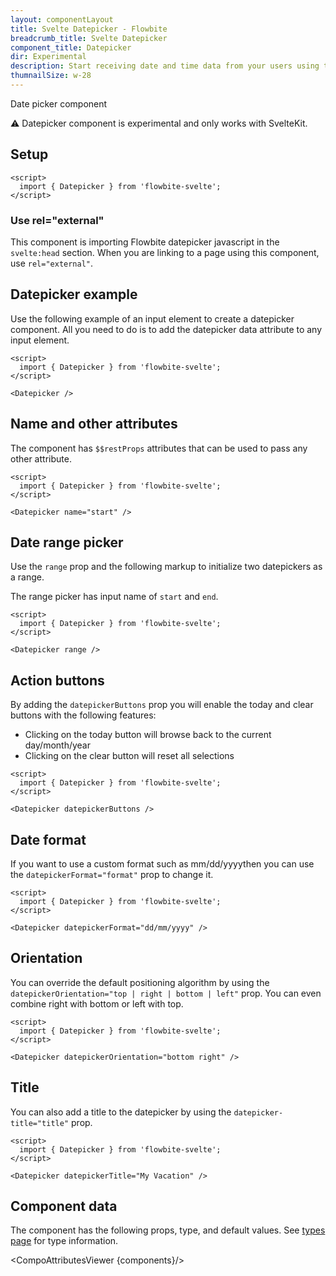 ```yaml
---
layout: componentLayout
title: Svelte Datepicker - Flowbite
breadcrumb_title: Svelte Datepicker
component_title: Datepicker
dir: Experimental
description: Start receiving date and time data from your users using this free datepicker element based on Tailwind utility-classes and vanilla JavaScript
thumnailSize: w-28
---
```


<script>
  import { TableProp, TableDefaultRow, CompoAttributesViewer , Ads } from '../../utils'
  import { Alert } from '$lib'

  const components = 'Datepicker'
</script>

Date picker component

<div class="p-8">
    <Alert color="red">
        <span class="font-medium">⚠️ Datepicker component is experimental and only works with SvelteKit.</span>
    </Alert>
</div>

## Setup

```svelte example hideOutput
<script>
  import { Datepicker } from 'flowbite-svelte';
</script>
```

### Use rel="external"

This component is importing Flowbite datepicker javascript in the `svelte:head` section. When you are linking to a page using this component, use `rel="external"`.

## Datepicker example

Use the following example of an input element to create a datepicker component. All you need to do is to add the datepicker data attribute to any input element.

```svelte example hideOutput
<script>
  import { Datepicker } from 'flowbite-svelte';
</script>

<Datepicker />
```

## Name and other attributes

The component has `$$restProps` attributes that can be used to pass any other attribute.

```svelte example hideOutput
<script>
  import { Datepicker } from 'flowbite-svelte';
</script>

<Datepicker name="start" />
```

## Date range picker

Use the `range` prop and the following markup to initialize two datepickers as a range.

The range picker has input name of `start` and `end`.

```svelte example hideOutput
<script>
  import { Datepicker } from 'flowbite-svelte';
</script>

<Datepicker range />
```

## Action buttons

By adding the `datepickerButtons` prop you will enable the today and clear buttons with the following features:

- Clicking on the today button will browse back to the current day/month/year
- Clicking on the clear button will reset all selections

```svelte example hideOutput
<script>
  import { Datepicker } from 'flowbite-svelte';
</script>

<Datepicker datepickerButtons />
```

## Date format

If you want to use a custom format such as mm/dd/yyyythen you can use the `datepickerFormat="format"` prop to change it.

```svelte example hideOutput
<script>
  import { Datepicker } from 'flowbite-svelte';
</script>

<Datepicker datepickerFormat="dd/mm/yyyy" />
```

## Orientation

You can override the default positioning algorithm by using the `datepickerOrientation="top | right | bottom | left"` prop. You can even combine right with bottom or left with top.

```svelte example hideOutput
<script>
  import { Datepicker } from 'flowbite-svelte';
</script>

<Datepicker datepickerOrientation="bottom right" />
```

## Title

You can also add a title to the datepicker by using the `datepicker-title="title"` prop.

```svelte example hideOutput
<script>
  import { Datepicker } from 'flowbite-svelte';
</script>

<Datepicker datepickerTitle="My Vacation" />
```

## Component data

The component has the following props, type, and default values. See [types page](/docs/pages/typescript) for type information.

<CompoAttributesViewer {components}/>

<Ads />